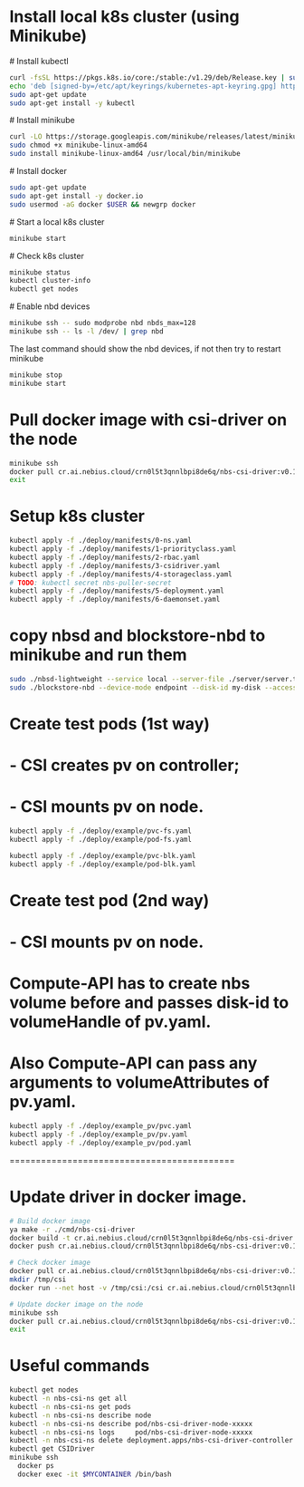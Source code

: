 # Install local k8s cluster (using Minikube)

\# Install kubectl

```bash
curl -fsSL https://pkgs.k8s.io/core:/stable:/v1.29/deb/Release.key | sudo gpg --dearmor -o /etc/apt/keyrings/kubernetes-apt-keyring.gpg
echo 'deb [signed-by=/etc/apt/keyrings/kubernetes-apt-keyring.gpg] https://pkgs.k8s.io/core:/stable:/v1.29/deb/ /' | sudo tee /etc/apt/sources.list.d/kubernetes.list
sudo apt-get update
sudo apt-get install -y kubectl
```

\# Install minikube

```bash
curl -LO https://storage.googleapis.com/minikube/releases/latest/minikube-linux-amd64
sudo chmod +x minikube-linux-amd64
sudo install minikube-linux-amd64 /usr/local/bin/minikube
```

\# Install docker

```bash
sudo apt-get update
sudo apt-get install -y docker.io
sudo usermod -aG docker $USER && newgrp docker
```

\# Start a local k8s cluster

```bash
minikube start
```

\# Check k8s cluster

```bash
minikube status
kubectl cluster-info
kubectl get nodes
```

\# Enable nbd devices
```bash
minikube ssh -- sudo modprobe nbd nbds_max=128
minikube ssh -- ls -l /dev/ | grep nbd
```
The last command should show the nbd devices, if not then try to restart minikube
```bash
minikube stop
minikube start
```

# Pull docker image with csi-driver on the node

```bash
minikube ssh
docker pull cr.ai.nebius.cloud/crn0l5t3qnnlbpi8de6q/nbs-csi-driver:v0.1
exit
```

# Setup k8s cluster

```bash
kubectl apply -f ./deploy/manifests/0-ns.yaml
kubectl apply -f ./deploy/manifests/1-priorityclass.yaml
kubectl apply -f ./deploy/manifests/2-rbac.yaml
kubectl apply -f ./deploy/manifests/3-csidriver.yaml
kubectl apply -f ./deploy/manifests/4-storageclass.yaml
# TODO: kubectl secret nbs-puller-secret
kubectl apply -f ./deploy/manifests/5-deployment.yaml
kubectl apply -f ./deploy/manifests/6-daemonset.yaml
```

# copy nbsd and blockstore-nbd to minikube and run them
```bash
sudo ./nbsd-lightweight --service local --server-file ./server/server.txt --verbose
sudo ./blockstore-nbd --device-mode endpoint --disk-id my-disk --access-mode rw --mount-mode local --connect-device /dev/nbd0 --listen-path /tmp/nbd.sock
```

# Create test pods (1st way)
# - CSI creates pv on controller;
# - CSI mounts pv on node.

```bash
kubectl apply -f ./deploy/example/pvc-fs.yaml
kubectl apply -f ./deploy/example/pod-fs.yaml

kubectl apply -f ./deploy/example/pvc-blk.yaml
kubectl apply -f ./deploy/example/pod-blk.yaml
```

# Create test pod (2nd way)
# - CSI mounts pv on node.
#
# Compute-API has to create nbs volume before and passes disk-id to volumeHandle of pv.yaml.
# Also Compute-API can pass any arguments to volumeAttributes of pv.yaml.

```bash
kubectl apply -f ./deploy/example_pv/pvc.yaml
kubectl apply -f ./deploy/example_pv/pv.yaml
kubectl apply -f ./deploy/example_pv/pod.yaml
```

===========================================

# Update driver in docker image.

```bash
# Build docker image
ya make -r ./cmd/nbs-csi-driver
docker build -t cr.ai.nebius.cloud/crn0l5t3qnnlbpi8de6q/nbs-csi-driver:v0.1 .
docker push cr.ai.nebius.cloud/crn0l5t3qnnlbpi8de6q/nbs-csi-driver:v0.1

# Check docker image
docker pull cr.ai.nebius.cloud/crn0l5t3qnnlbpi8de6q/nbs-csi-driver:v0.1
mkdir /tmp/csi
docker run --net host -v /tmp/csi:/csi cr.ai.nebius.cloud/crn0l5t3qnnlbpi8de6q/nbs-csi-driver:v0.1

# Update docker image on the node
minikube ssh
docker pull cr.ai.nebius.cloud/crn0l5t3qnnlbpi8de6q/nbs-csi-driver:v0.1
exit
```

# Useful commands

```bash
kubectl get nodes
kubectl -n nbs-csi-ns get all
kubectl -n nbs-csi-ns get pods
kubectl -n nbs-csi-ns describe node
kubectl -n nbs-csi-ns describe pod/nbs-csi-driver-node-xxxxx
kubectl -n nbs-csi-ns logs     pod/nbs-csi-driver-node-xxxxx
kubectl -n nbs-csi-ns delete deployment.apps/nbs-csi-driver-controller
kubectl get CSIDriver
minikube ssh
  docker ps
  docker exec -it $MYCONTAINER /bin/bash
```
